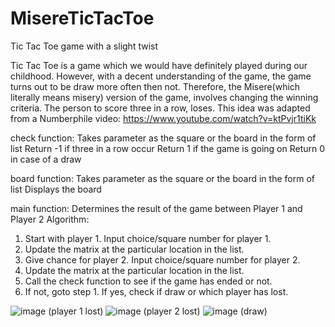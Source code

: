 # MisereTicTacToe
Tic Tac Toe game with a slight twist

Tic Tac Toe is a game which we would have definitely played during our childhood. However, with a decent understanding of the game, the game turns out to be draw more often then not. Therefore, the Misere(which literally means misery) version of the game, involves changing the winning criteria. The person to score three in a row, loses. 
This idea was adapted from a Numberphile video: https://www.youtube.com/watch?v=ktPvjr1tiKk

check function: Takes parameter as the square or the board in the form of list
Return -1 if three in a row occur
Return 1 if the game is going on
Return 0 in case of a draw

board function: Takes parameter as the square or the board in the form of list
Displays the board

main function: Determines the result of the game between Player 1 and Player 2
Algorithm:
1. Start with player 1. Input choice/square number for player 1. 
2. Update the matrix at the particular location in the list.
3. Give chance for player 2. Input choice/square number for player 2. 
4. Update the matrix at the particular location in the list.
5. Call the check function to see if the game has ended or not.
6. If not, goto step 1. If yes, check if draw or which player has lost.

![image](https://user-images.githubusercontent.com/62986960/189485727-95aae2eb-6436-47b0-beb8-4c78f24b9f1d.png)
(player 1 lost)
![image](https://user-images.githubusercontent.com/62986960/189485781-dc0f1b0b-3a44-40a8-a3c4-cbc65735a38e.png)
(player 2 lost)
![image](https://user-images.githubusercontent.com/62986960/189485825-5bb2dc44-7b9f-4d7a-bcba-3fde581dd0a1.png)
(draw)
